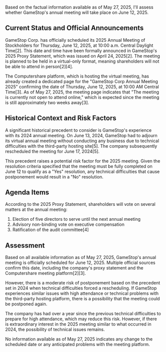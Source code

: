 Based on the factual information available as of May 27, 2025, I'll assess whether GameStop's annual meeting will take place on June 12, 2025.

## Current Status and Official Announcements

GameStop Corp. has officially scheduled its 2025 Annual Meeting of Stockholders for Thursday, June 12, 2025, at 10:00 a.m. Central Daylight Time[2]. This date and time have been formally announced in GameStop's 2025 Proxy Statement, which was issued on April 24, 2025[2]. The meeting is planned to be held in a virtual-only format, meaning shareholders will not be able to attend in person[2][4].

The Computershare platform, which is hosting the virtual meeting, has already created a dedicated page for the "GameStop Corp Annual Meeting 2025" confirming the date of Thursday, June 12, 2025, at 10:00 AM Central Time[3]. As of May 27, 2025, the meeting page indicates that "The meeting is currently not open to attend online," which is expected since the meeting is still approximately two weeks away[3].

## Historical Context and Risk Factors

A significant historical precedent to consider is GameStop's experience with its 2024 annual meeting. On June 13, 2024, GameStop had to adjourn its virtual annual meeting without conducting any business due to technical difficulties with the third-party hosting site[5]. The company subsequently rescheduled the meeting for June 17, 2024[5].

This precedent raises a potential risk factor for the 2025 meeting. Given the resolution criteria specified that the meeting must be fully completed on June 12 to qualify as a "Yes" resolution, any technical difficulties that cause postponement would result in a "No" resolution.

## Agenda Items

According to the 2025 Proxy Statement, shareholders will vote on several matters at the annual meeting:

1. Election of five directors to serve until the next annual meeting
2. Advisory non-binding vote on executive compensation
3. Ratification of the audit committee[4]

## Assessment

Based on all available information as of May 27, 2025, GameStop's annual meeting is officially scheduled for June 12, 2025. Multiple official sources confirm this date, including the company's proxy statement and the Computershare meeting platform[2][3].

However, there is a moderate risk of postponement based on the precedent set in 2024 when technical difficulties forced a rescheduling. If GameStop experiences similar issues with high attendance or technical problems with the third-party hosting platform, there is a possibility that the meeting could be postponed again.

The company has had over a year since the previous technical difficulties to prepare for high attendance, which may reduce this risk. However, if there is extraordinary interest in the 2025 meeting similar to what occurred in 2024, the possibility of technical issues remains.

No information available as of May 27, 2025 indicates any change to the scheduled date or any anticipated problems with the meeting platform.
